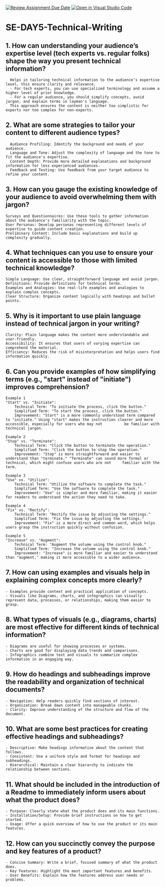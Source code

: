 [![Review Assignment Due Date](https://classroom.github.com/assets/deadline-readme-button-22041afd0340ce965d47ae6ef1cefeee28c7c493a6346c4f15d667ab976d596c.svg)](https://classroom.github.com/a/zsAR-pyY)
[![Open in Visual Studio Code](https://classroom.github.com/assets/open-in-vscode-2e0aaae1b6195c2367325f4f02e2d04e9abb55f0b24a779b69b11b9e10269abc.svg)](https://classroom.github.com/online_ide?assignment_repo_id=15657632&assignment_repo_type=AssignmentRepo)
# SE-DAY5-Technical-Writing
## 1. How can understanding your audience’s expertise level (tech experts vs. regular folks) shape the way you present technical information?
      Helps in tailoring technical information to the audience’s expertise level, this ensure clarity and relevance. 
      - For tech experts, you can use specialized terminology and assume a higher level of prior knowledge. 
      - For a regular audience, you should simplify concepts, avoid jargon, and explain terms in layman's language. 
      This approach ensures the content is neither too simplistic for experts nor too complex for non-experts.

## 2. What are some strategies to tailor your content to different audience types?
      Audience Profiling: Identify the background and needs of your audience.
      Language and Tone: Adjust the complexity of language and the tone to fit the audience's expertise.
      Content Depth: Provide more detailed explanations and background information for less experienced audiences.
      Feedback and Testing: Use feedback from your target audience to refine your content.

## 3. How can you gauge the existing knowledge of your audience to avoid overwhelming them with jargon?
    Surveys and Questionnaires: Use these tools to gather information about the audience's familiarity with the topic.
    User Personas: Develop personas representing different levels of expertise to guide content creation.
    Preliminary Content: Include basic explanations and build up complexity gradually.
    
## 4. What techniques can you use to ensure your content is accessible to those with limited technical knowledge?
    Simple Language: Use clear, straightforward language and avoid jargon.
    Definitions: Provide definitions for technical terms.
    Examples and Analogies: Use real-life examples and analogies to explain complex concepts.
    Clear Structure: Organize content logically with headings and bullet points.

## 5. Why is it important to use plain language instead of technical jargon in your writing?
    Clarity: Plain language makes the content more understandable and user-friendly.
    Accessibility: It ensures that users of varying expertise can comprehend the material.
    Efficiency: Reduces the risk of misinterpretation and helps users find information quickly.

## 6. Can you provide examples of how simplifying terms (e.g., "start" instead of "initiate") improves comprehension?
    Example 1
    "Start" vs. "Initiate":
        Technical Term: "To initiate the process, click the button."
        Simplified Term: "To start the process, click the button."
        Improvement: "Start" is a more commonly understood term compared to "initiate." Using "start" makes the instruction clearer and more accessible, especially for users who may not          be familiar with technical jargon.
        
    Example 2
    "Stop" vs. "Terminate":
        Technical Term: "Click the button to terminate the operation."
        Simplified Term: "Click the button to stop the operation."
        Improvement: "Stop" is more straightforward and easier to understand than "terminate." "Terminate" can sound more formal or technical, which might confuse users who are not     familiar with the term.
        
    Example 3
    "Use" vs. "Utilize":
        Technical Term: "Utilize the software to complete the task."
        Simplified Term: "Use the software to complete the task."
        Improvement: "Use" is simpler and more familiar, making it easier for readers to understand the action they need to take.

    Example 4
    "Fix" vs. "Rectify":
        Technical Term: "Rectify the issue by adjusting the settings."
        Simplified Term: "Fix the issue by adjusting the settings."
        Improvement: "Fix" is a more direct and common word, which helps users grasp the instruction quickly without confusion.  

    Example 5
    "Increase" vs. "Augment":
        Technical Term: "Augment the volume using the control knob."
        Simplified Term: "Increase the volume using the control knob."
        Improvement: "Increase" is more familiar and easier to understand than "augment," making it more accessible to a wider audience.

## 7. How can using examples and visuals help in explaining complex concepts more clearly?
    - Examples provide context and practical application of concepts.
    - Visuals like Diagrams, charts, and infographics can visually represent data, processes, or relationships, making them easier to grasp.

## 8. What types of visuals (e.g., diagrams, charts) are most effective for different kinds of technical information?
    - Diagrams are useful for showing processes or systems.
    - Charts are good for displaying data trends and comparisons.
    - Infographics combine text and visuals to summarize complex information in an engaging way.

## 9. How do headings and subheadings improve the readability and organization of technical documents?
    - Navigation: Help readers quickly find sections of interest.
    - Organization: Break down content into manageable chunks.
    - Clarity: Improve understanding of the structure and flow of the document.

## 10. What are some best practices for creating effective headings and subheadings?
    - Descriptive: Make headings informative about the content that follows.
    - Consistent: Use a uniform style and format for headings and subheadings.
    - Hierarchical: Maintain a clear hierarchy to indicate the relationship between sections.

## 11. What should be included in the introduction of a Readme to immediately inform users about what the product does?
    - Purpose: Clearly state what the product does and its main functions.
    - Installation/Setup: Provide brief instructions on how to get started.
    - Usage: Offer a quick overview of how to use the product or its main features.

## 12. How can you succinctly convey the purpose and key features of a product?
    - Concise Summary: Write a brief, focused summary of what the product does.
    - Key Features: Highlight the most important features and benefits.
    - User Benefits: Explain how the features address user needs or problems.
